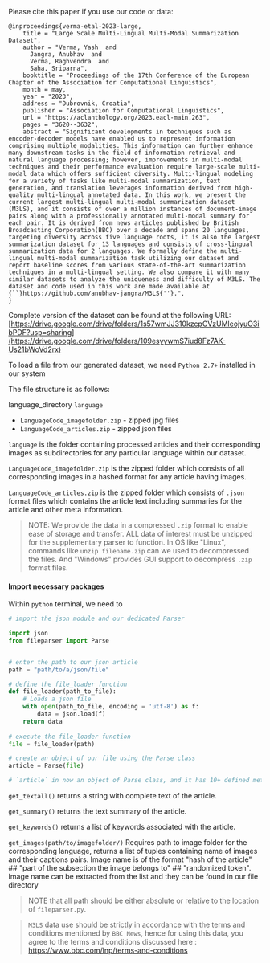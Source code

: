 
Please cite this paper if you use our code or data:
```
@inproceedings{verma-etal-2023-large,
    title = "Large Scale Multi-Lingual Multi-Modal Summarization Dataset",
    author = "Verma, Yash  and
      Jangra, Anubhav  and
      Verma, Raghvendra  and
      Saha, Sriparna",
    booktitle = "Proceedings of the 17th Conference of the European Chapter of the Association for Computational Linguistics",
    month = may,
    year = "2023",
    address = "Dubrovnik, Croatia",
    publisher = "Association for Computational Linguistics",
    url = "https://aclanthology.org/2023.eacl-main.263",
    pages = "3620--3632",
    abstract = "Significant developments in techniques such as encoder-decoder models have enabled us to represent information comprising multiple modalities. This information can further enhance many downstream tasks in the field of information retrieval and natural language processing; however, improvements in multi-modal techniques and their performance evaluation require large-scale multi-modal data which offers sufficient diversity. Multi-lingual modeling for a variety of tasks like multi-modal summarization, text generation, and translation leverages information derived from high-quality multi-lingual annotated data. In this work, we present the current largest multi-lingual multi-modal summarization dataset (M3LS), and it consists of over a million instances of document-image pairs along with a professionally annotated multi-modal summary for each pair. It is derived from news articles published by British Broadcasting Corporation(BBC) over a decade and spans 20 languages, targeting diversity across five language roots, it is also the largest summarization dataset for 13 languages and consists of cross-lingual summarization data for 2 languages. We formally define the multi-lingual multi-modal summarization task utilizing our dataset and report baseline scores from various state-of-the-art summarization techniques in a multi-lingual setting. We also compare it with many similar datasets to analyze the uniqueness and difficulty of M3LS. The dataset and code used in this work are made available at {``}https://github.com/anubhav-jangra/M3LS{''}.",
}
```

Complete version of the dataset can be found at the following URL:  [https://drive.google.com/drive/folders/1s57wmJJ310kzcpCVzUMleojyuO3ibPDF?usp=sharing](https://drive.google.com/drive/folders/109esyywmS7iud8Fz7AK-Us21bWoVd2rx)

To load a file from our generated dataset, we need `Python 2.7+` installed in our system

The file structure is as follows:

language_directory `language`
  - `LanguageCode_imagefolder.zip` - zipped jpg files
  - `LanguageCode_articles.zip` - zipped json files
 
 `language` is the folder containing processed articles and their corresponding images as subdirectories for any particular language within our dataset.
 
 `LanguageCode_imagefolder.zip` is the zipped folder which consists of all corresponding images in a hashed format for any article having images.
 
 `LanguageCode_articles.zip` is the zipped folder which consists of `.json` format files which contains the article text including summaries for the article and other meta information. 
 
 
 
 > NOTE: We provide the data in a compressed `.zip` format to enable ease of storage and transfer. ALL data of interest must be unzipped for the supplementary parser to function. 
 > In OS like "Linux", commands like `unzip filename.zip` can we used to decompressed the files. And "Windows" provides GUI support to decompress `.zip` format files.
 
 
#### Import necessary packages
Within `python` terminal, we need to 
```python
# import the json module and our dedicated Parser

import json
from fileparser import Parse


# enter the path to our json article
path = "path/to/a/json/file"

# define the file_loader function
def file_loader(path_to_file):
    # Loads a json file
    with open(path_to_file, encoding = 'utf-8') as f:
        data = json.load(f)
    return data
    
# execute the file_loader function
file = file_loader(path)

# create an object of our file using the Parse class
article = Parse(file)

# `article` in now an object of Parse class, and it has 10+ defined methods, which can be found in our `fileparser.py` file, the most important ones for reference now are the following three methods:

```

`get_textall()` returns a string with complete text of the article.

`get_summary()` returns the text summary of the article.

`get_keywords()` returns a list of keywords associated with the article.

`get_images(path/to/imagefolder/)` Requires path to image folder for the corresponding language, returns a list of tuples containing name of images and their captions pairs. Image name is of the format "hash of the article" ## "part of the subsection the image belongs to" ## "randomized token". Image name can be extracted from the list  and they can be found in our file directory

> NOTE that all path should be either absolute or relative to the location of `fileparser.py`.



> `M3LS` data use should be strictly in accordance with the terms and conditions mentioned by `BBC News`, hence for using this data, you agree to the terms and conditions discussed here : https://www.bbc.com/lnp/terms-and-conditions


